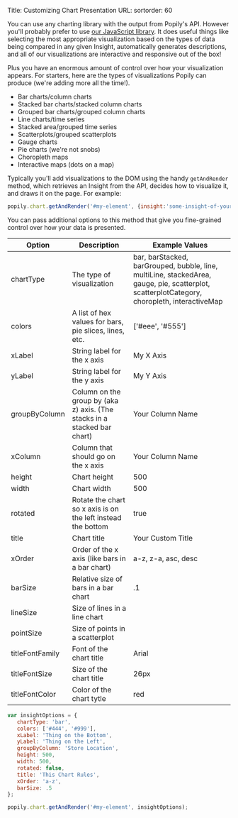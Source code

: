 Title: Customizing Chart Presentation
URL: 
sortorder: 60

You can use any charting library with the output from Popily's API. However you'll probably prefer to use [our JavaScript library](https://github.com/popily/popily-js). It does useful things like selecting the most appropriate visualization based on the types of data being compared in any given Insight, automatically generates descriptions, and all of our visualizations are interactive and responsive out of the box! 

Plus you have an enormous amount of control over how your visualization appears. For starters, here are the types of visualizations Popily can produce (we're adding more all the time!).

* Bar charts/column charts
* Stacked bar charts/stacked column charts
* Grouped bar charts/grouped column charts
* Line charts/time series
* Stacked area/grouped time series
* Scatterplots/grouped scatterplots
* Gauge charts
* Pie charts (we're not snobs)
* Choropleth maps 
* Interactive maps (dots on a map)

Typically you'll add visualizations to the DOM using the handy `getAndRender` method, which retrieves an Insight from the API, decides how to visualize it, and draws it on the page. For example:

```javascript
popily.chart.getAndRender('#my-element', {insight:'some-insight-of-yours'});
```

You can pass additional options to this method that give you fine-grained control over how your data is presented. 

Option | Description | Example Values
--------- | ----------- | -------------
chartType | The type of visualization | bar, barStacked, barGrouped, bubble, line, multiLine, stackedArea, gauge, pie, scatterplot, scatterplotCategory, choropleth, interactiveMap
colors | A list of hex values for bars, pie slices, lines, etc. | ['#eee', '#555']
xLabel | String label for the x axis | My X Axis
yLabel | String label for the y axis | My Y Axis
groupByColumn | Column on the group by (aka z) axis. (The stacks in a stacked bar chart) | Your Column Name
xColumn | Column that should go on the x axis | Your Column Name
height | Chart height | 500
width | Chart width | 500
rotated | Rotate the chart so x axis is on the left instead the bottom | true
title | Chart title | Your Custom Title
xOrder | Order of the x axis (like bars in a bar chart) | a-z, z-a, asc, desc
barSize | Relative size of bars in a bar chart | .1
lineSize | Size of lines in a line chart | 
pointSize | Size of points in a scatterplot | 
titleFontFamily | Font of the chart title | Arial
titleFontSize | Size of the chart title | 26px
titleFontColor | Color of the chart tytle | red

```javascript
var insightOptions = {
   chartType: 'bar',
   colors: ['#444', '#999'],
   xLabel: 'Thing on the Bottom',
   yLabel: 'Thing on the Left',
   groupByColumn: 'Store Location',
   height: 500,
   width: 500,
   rotated: false,
   title: 'This Chart Rules',
   xOrder: 'a-z',
   barSize: .5 
};

popily.chart.getAndRender('#my-element', insightOptions);
```